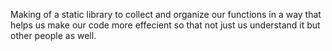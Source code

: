 Making of a static library to collect and organize our functions in a way that helps us make our code more effecient so that not just us understand it but other people as well.

